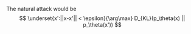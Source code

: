 The natural attack would be
$$
\underset{x':||x-x'|| < \epsilon}{\arg\max} D_{KL}(p_\theta(x) || p_\theta(x'))
$$
